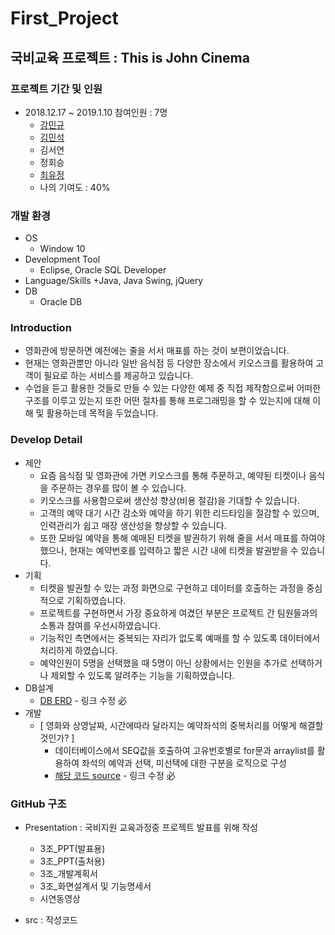 # First_Project


## 국비교육 프로젝트 : This is John Cinema
### 프로젝트 기간 및 인원
+ 2018.12.17 ~ 2019.1.10 참여인원 : 7명
    + [강민규](https://github.com/min1461/)
    + [김민석](https://github.com/MinSeok-Kim96)
    + 김서연
    + 정회승
    + [최유정](https://github.com/sun0326/)
    + 나의 기여도 : 40%

### 개발 환경
+ OS
    + Window 10
+ Development Tool
    + Eclipse, Oracle SQL Developer
+ Language/Skills
    +Java, Java Swing, jQuery
+ DB
    + Oracle DB

### Introduction
+ 영화관에 방문하면 예전에는 줄을 서서 매표를 하는 것이 보편이었습니다. 
+ 현재는 영화관뿐만 아니라 일반 음식점 등 다양한 장소에서 키오스크를 활용하여 고객이 필요로 하는 서비스를 제공하고 있습니다.
+ 수업을 듣고 활용한 것들로 만들 수 있는 다양한 예제 중 직접 제작함으로써 어떠한 구조를 이루고 있는지 또한 어떤 절차를 통해 프로그래밍을 할 수 있는지에 대해 이해 및 활용하는데 목적을 두었습니다. 

### Develop Detail
+ 제안
    + 요즘 음식점 및 영화관에 가면 키오스크를 통해 주문하고, 예약된 티켓이나 음식을 주문하는 경우를 많이 볼 수 있습니다. 
    + 키오스크를 사용함으로써 생산성 향상(비용 절감)을 기대할 수 있습니다.
    + 고객의 예약 대기 시간 감소와 예약을 하기 위한 리드타임을 절감할 수 있으며, 인력관리가 쉽고 매장 생산성을 향상할 수 있습니다.
    + 또한 모바일 예약을 통해 예매된 티켓을 발권하기 위해 줄을 서서 매표를 하여야 했으나, 현재는 예약번호를 입력하고 짧은 시간 내에 티켓을 발권받을 수 있습니다.
+ 기획
    + 티켓을 발권할 수 있는 과정 화면으로 구현하고 데이터를 호출하는 과정을 중심적으로 기획하였습니다.
    + 프로젝트를 구현하면서 가장 중요하게 여겼던 부분은 프로젝트 간 팀원들과의 소통과 참여를 우선시하였습니다.
    + 기능적인 측면에서는 중복되는 자리가 없도록 예매를 할 수 있도록 데이터에서 처리하게 하였습니다.
    + 예약인원이 5명을 선택했을 때 5명이 아닌 상황에서는 인원을 추가로 선택하거나 제외할 수 있도록 알려주는 기능을 기획하였습니다.
+ DB설계
    + [DB ERD](https://github.com/) - 링크 수정 必
+ 개발
    + [ 영화와 상영날짜, 시간에따라 달라지는 예약좌석의 중복처리를 어떻게 해결할 것인가? ]
        + 데이터베이스에서 SEQ값을 호출하여 고유번호별로 for문과 arraylist를 활용하여 좌석의 예약과 선택, 미선택에 대한 구분을 로직으로 구성
        + [해당 코드 source](./src/Customer/Page5.java) - 링크 수정 必


### GitHub 구조
- Presentation : 국비지원 교육과정중 프로젝트 발표를 위해 작성
    - 3조_PPT(발표용)
    - 3조_PPT(출처용)
    - 3조_개발계획서
    - 3조_화면설계서 및 기능명세서
    - 시연동영상
    
- src : 작성코드
